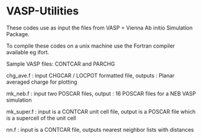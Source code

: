 # VASP-Utilities

These codes use as input the files from VASP = Vienna Ab initio Simulation Package.

To compile these codes on a unix machine use the Fortran compiler available eg ifort.

Sample VASP files: CONTCAR and PARCHG

chg_ave.f : input CHGCAR / LOCPOT formatted file, outputs : Planar averaged charge for plotting

mk_neb.f : input two POSCAR files, output : 16 POSCAR files for a NEB VASP simulation

mk_super.f : input is a CONTCAR unit cell file, output is a POSCAR file which is a supercell of the unit cell

nn.f : input is a CONTCAR file, outputs nearest neighbor lists with distances
